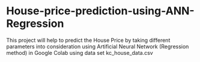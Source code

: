 # House-price-prediction-using-ANN-Regression
This project will help to predict the House Price by taking different parameters into consideration using Artificial Neural Network (Regression method) in Google Colab using data set kc_house_data.csv

